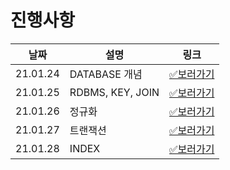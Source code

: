 # 진행사항

|날짜|설명|링크|
|------|---|---|
|21.01.24|DATABASE 개념|[✅보러가기](https://github.com/SSAFY-CS-STUDY/Tech_interview/blob/main/02.database/kmj/21.01.24.md)|
|21.01.25|RDBMS, KEY, JOIN|[✅보러가기](https://github.com/SSAFY-CS-STUDY/Tech_interview/blob/main/02.database/kmj/21.01.25.md)|
|21.01.26|정규화|[✅보러가기](https://github.com/SSAFY-CS-STUDY/Tech_interview/blob/main/02.database/kmj/21.01.26.md)|
|21.01.27|트랜잭션|[✅보러가기](https://github.com/SSAFY-CS-STUDY/Tech_interview/blob/main/02.database/kmj/21.01.27.md)|
|21.01.28|INDEX|[✅보러가기](https://github.com/SSAFY-CS-STUDY/Tech_interview/blob/main/02.database/kmj/21.01.28.md)|

